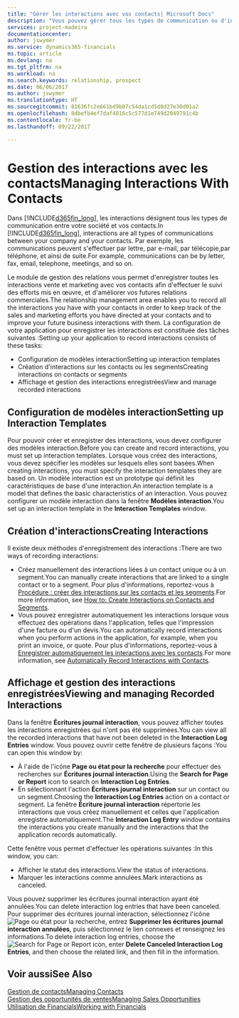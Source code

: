 ```yaml
---
title: "Gérer les interactions avec vos contacts| Microsoft Docs"
description: "Vous pouvez gérer tous les types de communication ou d'interactions entre votre société et vos contacts. Par exemple, une communication par lettre, par téléphone, lors de réunions, etc."
services: project-madeira
documentationcenter: 
author: jswymer
ms.service: dynamics365-financials
ms.topic: article
ms.devlang: na
ms.tgt_pltfrm: na
ms.workload: na
ms.search.keywords: relationship, prospect
ms.date: 06/06/2017
ms.author: jswymer
ms.translationtype: HT
ms.sourcegitcommit: 81636fc2e661bd9b07c54da1cd5d0d27e30d01a2
ms.openlocfilehash: 8dbefb4ef7daf4016c5c577d1e749d2049791c4b
ms.contentlocale: fr-be
ms.lasthandoff: 09/22/2017

---
```

# <a name="managing-interactions-with-contacts"></a><span data-ttu-id="60d25-103">Gestion des interactions avec les contacts</span><span class="sxs-lookup"><span data-stu-id="60d25-103">Managing Interactions With Contacts</span></span>
<span data-ttu-id="60d25-104">Dans [!INCLUDE[d365fin_long](includes/d365fin_long_md.md)], les interactions désignent tous les types de communication entre votre société et vos contacts.</span><span class="sxs-lookup"><span data-stu-id="60d25-104">In [!INCLUDE[d365fin_long](includes/d365fin_long_md.md)], interactions are all types of communications between your company and your contacts.</span></span> <span data-ttu-id="60d25-105">Par exemple, les communications peuvent s'effectuer par lettre, par e-mail, par télécopie,par téléphone, et ainsi de suite.</span><span class="sxs-lookup"><span data-stu-id="60d25-105">For example, communications can be by letter, fax, email, telephone, meetings, and so on.</span></span>

<span data-ttu-id="60d25-106">Le module de gestion des relations vous permet d'enregistrer toutes les interactions vente et marketing avec vos contacts afin d'effectuer le suivi des efforts mis en œuvre, et d'améliorer vos futures relations commerciales.</span><span class="sxs-lookup"><span data-stu-id="60d25-106">The relationship management area enables you to record all the interactions you have with your contacts in order to keep track of the sales and marketing efforts you have directed at your contacts and to improve your future business interactions with them.</span></span> <span data-ttu-id="60d25-107">La configuration de votre application pour enregistrer les interactions est constituée des tâches suivantes :</span><span class="sxs-lookup"><span data-stu-id="60d25-107">Setting up your application to record interactions consists of these tasks:</span></span>

* <span data-ttu-id="60d25-108">Configuration de modèles interaction</span><span class="sxs-lookup"><span data-stu-id="60d25-108">Setting up interaction templates</span></span>  
* <span data-ttu-id="60d25-109">Création d'interactions sur les contacts ou les segments</span><span class="sxs-lookup"><span data-stu-id="60d25-109">Creating interactions on contacts or segments</span></span>  
* <span data-ttu-id="60d25-110">Affichage et gestion des interactions enregistrées</span><span class="sxs-lookup"><span data-stu-id="60d25-110">View and manage recorded interactions</span></span>  

##  <a name="setting-up-interaction-templates"></a><span data-ttu-id="60d25-111">Configuration de modèles interaction</span><span class="sxs-lookup"><span data-stu-id="60d25-111">Setting up Interaction Templates</span></span>
<span data-ttu-id="60d25-112">Pour pouvoir créer et enregistrer des interactions, vous devez configurer des modèles interaction.</span><span class="sxs-lookup"><span data-stu-id="60d25-112">Before you can create and record interactions, you must set up interaction templates.</span></span> <span data-ttu-id="60d25-113">Lorsque vous créez des interactions, vous devez spécifier les modèles sur lesquels elles sont basées.</span><span class="sxs-lookup"><span data-stu-id="60d25-113">When creating interactions, you must specify the interaction templates they are based on.</span></span> <span data-ttu-id="60d25-114">Un modèle interaction est un prototype qui définit les caractéristiques de base d'une interaction.</span><span class="sxs-lookup"><span data-stu-id="60d25-114">An interaction template is a model that defines the basic characteristics of an interaction.</span></span>
<span data-ttu-id="60d25-115">Vous pouvez configurer un modèle interaction dans la fenêtre **Modèles interaction**.</span><span class="sxs-lookup"><span data-stu-id="60d25-115">You set up an interaction template in the **Interaction Templates** window.</span></span>  

## <a name="creating-interactions"></a><span data-ttu-id="60d25-116">Création d'interactions</span><span class="sxs-lookup"><span data-stu-id="60d25-116">Creating Interactions</span></span>
<span data-ttu-id="60d25-117">Il existe deux méthodes d'enregistrement des interactions :</span><span class="sxs-lookup"><span data-stu-id="60d25-117">There are two ways of recording interactions:</span></span>

* <span data-ttu-id="60d25-118">Créez manuellement des interactions liées à un contact unique ou à un segment.</span><span class="sxs-lookup"><span data-stu-id="60d25-118">You can manually create interactions that are linked to a single contact or to a segment.</span></span> <span data-ttu-id="60d25-119">Pour plus d'informations, reportez-vous à [Procédure : créer des interactions sur les contacts et les segments](marketing-how-create-interactions.md).</span><span class="sxs-lookup"><span data-stu-id="60d25-119">For more information, see [How to: Create Interactions on Contacts and Segments](marketing-how-create-interactions.md).</span></span>  
* <span data-ttu-id="60d25-120">Vous pouvez enregistrer automatiquement les interactions lorsque vous effectuez des opérations dans l'application, telles que l'impression d'une facture ou d'un devis.</span><span class="sxs-lookup"><span data-stu-id="60d25-120">You can automatically record interactions when you perform actions in the application, for example, when you print an invoice, or quote.</span></span> <span data-ttu-id="60d25-121">Pour plus d'informations, reportez-vous à [Enregistrer automatiquement les interactions avec les contacts](marketing-auto-record-interactions.md).</span><span class="sxs-lookup"><span data-stu-id="60d25-121">For more information, see [Automatically Record Interactions with Contacts](marketing-auto-record-interactions.md).</span></span>

## <a name="viewing-and-managing-recorded-interactions"></a><span data-ttu-id="60d25-122">Affichage et gestion des interactions enregistrées</span><span class="sxs-lookup"><span data-stu-id="60d25-122">Viewing and managing Recorded Interactions</span></span>
<span data-ttu-id="60d25-123">Dans la fenêtre **Écritures journal interaction**, vous pouvez afficher toutes les interactions enregistrées qui n'ont pas été supprimées.</span><span class="sxs-lookup"><span data-stu-id="60d25-123">You can view all the recorded interactions that have not been deleted in the **Interaction Log Entries** window.</span></span> <span data-ttu-id="60d25-124">Vous pouvez ouvrir cette fenêtre de plusieurs façons :</span><span class="sxs-lookup"><span data-stu-id="60d25-124">You can open this window by:</span></span>

* <span data-ttu-id="60d25-125">À l'aide de l'icône **Page ou état pour la recherche** pour effectuer des recherches sur **Écritures journal interaction**.</span><span class="sxs-lookup"><span data-stu-id="60d25-125">Using the **Search for Page or Report** icon to search on **Interaction Log Entries**.</span></span>
* <span data-ttu-id="60d25-126">En sélectionnant l'action **Écritures journal interaction** sur un contact ou un segment.</span><span class="sxs-lookup"><span data-stu-id="60d25-126">Choosing the **Interaction Log Entries** action on a contact or segment.</span></span>
  <span data-ttu-id="60d25-127">La fenêtre **Écriture journal interaction** répertorie les interactions que vous créez manuellement et celles que l'application enregistre automatiquement.</span><span class="sxs-lookup"><span data-stu-id="60d25-127">The **Interaction Log Entry** window contains the interactions you create manually and the interactions that the application records automatically.</span></span>

<span data-ttu-id="60d25-128">Cette fenêtre vous permet d'effectuer les opérations suivantes :</span><span class="sxs-lookup"><span data-stu-id="60d25-128">In this window, you can:</span></span>

* <span data-ttu-id="60d25-129">Afficher le statut des interactions.</span><span class="sxs-lookup"><span data-stu-id="60d25-129">View the status of interactions.</span></span>
* <span data-ttu-id="60d25-130">Marquer les interactions comme annulées.</span><span class="sxs-lookup"><span data-stu-id="60d25-130">Mark interactions as canceled.</span></span>

<span data-ttu-id="60d25-131">Vous pouvez supprimer les écritures journal interaction ayant été annulées.</span><span class="sxs-lookup"><span data-stu-id="60d25-131">You can delete interaction log entries that have been canceled.</span></span> <span data-ttu-id="60d25-132">Pour supprimer des écritures journal interaction, sélectionnez l'icône ![Page ou état pour la recherche](media/ui-search/search_small.png "Page ou état pour la recherche"), entrez **Supprimer les écritures journal interaction annulées**, puis sélectionnez le lien connexes et renseignez les informations.</span><span class="sxs-lookup"><span data-stu-id="60d25-132">To delete interaction log entries, choose the ![Search for Page or Report](media/ui-search/search_small.png "Search for Page or Report icon") icon, enter **Delete Canceled Interaction Log Entries**, and then choose the related link, and then fill in the information.</span></span>

## <a name="see-also"></a><span data-ttu-id="60d25-133">Voir aussi</span><span class="sxs-lookup"><span data-stu-id="60d25-133">See Also</span></span>
[<span data-ttu-id="60d25-134">Gestion de contacts</span><span class="sxs-lookup"><span data-stu-id="60d25-134">Managing Contacts</span></span>](marketing-contacts.md)  
[<span data-ttu-id="60d25-135">Gestion des opportunités de ventes</span><span class="sxs-lookup"><span data-stu-id="60d25-135">Managing Sales Opportunities</span></span>](marketing-manage-sales-opportunities.md)  
[<span data-ttu-id="60d25-136">Utilisation de Financials</span><span class="sxs-lookup"><span data-stu-id="60d25-136">Working with Financials</span></span>](ui-work-product.md)  

